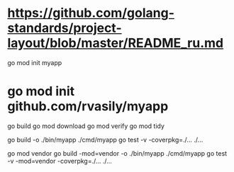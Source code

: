 # https://github.com/golang-standards/project-layout/blob/master/README_ru.md

go mod init myapp
# go mod init github.com/rvasily/myapp
go build
go mod download
go mod verify
go mod tidy

go build  -o ./bin/myapp ./cmd/myapp
go test -v -coverpkg=./... ./...

go mod vendor
go build -mod=vendor -o ./bin/myapp ./cmd/myapp
go test -v -mod=vendor -coverpkg=./... ./...